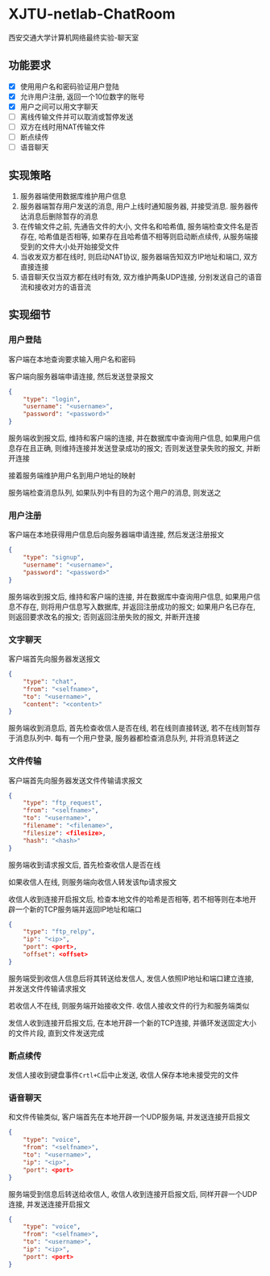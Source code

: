 # XJTU-netlab-ChatRoom

西安交通大学计算机网络最终实验-聊天室

## 功能要求

- [x] 使用用户名和密码验证用户登陆
- [x] 允许用户注册, 返回一个10位数字的账号
- [x] 用户之间可以用文字聊天
- [ ] 离线传输文件并可以取消或暂停发送
- [ ] 双方在线时用NAT传输文件
- [ ] 断点续传
- [ ] 语音聊天

## 实现策略

1. 服务器端使用数据库维护用户信息
2. 服务器端暂存用户发送的消息, 用户上线时通知服务器, 并接受消息. 服务器传达消息后删除暂存的消息
3. 在传输文件之前, 先通告文件的大小, 文件名和哈希值, 服务端检查文件名是否存在, 哈希值是否相等, 如果存在且哈希值不相等则启动断点续传, 从服务端接受到的文件大小处开始接受文件
4. 当收发双方都在线时, 则启动NAT协议, 服务器端告知双方IP地址和端口, 双方直接连接
5. 语音聊天仅当双方都在线时有效, 双方维护两条UDP连接, 分别发送自己的语音流和接收对方的语音流

## 实现细节

### 用户登陆

客户端在本地查询要求输入用户名和密码

客户端向服务器端申请连接, 然后发送登录报文

```json
{
    "type": "login",
    "username": "<username>",
    "password": "<password>"
}
```

服务端收到报文后, 维持和客户端的连接, 并在数据库中查询用户信息, 如果用户信息存在且正确, 则维持连接并发送登录成功的报文; 否则发送登录失败的报文, 并断开连接

接着服务端维护用户名到用户地址的映射

服务端检查消息队列, 如果队列中有目的为这个用户的消息, 则发送之

### 用户注册

客户端在本地获得用户信息后向服务器端申请连接, 然后发送注册报文

```json
{
    "type": "signup",
    "username": "<username>",
    "password": "<password>"
}
```

服务端收到报文后, 维持和客户端的连接, 并在数据库中查询用户信息, 如果用户信息不存在, 则将用户信息写入数据库, 并返回注册成功的报文; 如果用户名已存在, 则返回要求改名的报文; 否则返回注册失败的报文, 并断开连接

### 文字聊天

客户端首先向服务器发送报文

```json
{
    "type": "chat",
    "from": "<selfname>",
    "to": "<username>",
    "content": "<content>"
}
```

服务端收到消息后, 首先检查收信人是否在线, 若在线则直接转送, 若不在线则暂存于消息队列中. 每有一个用户登录, 服务器都检查消息队列, 并将消息转送之

### 文件传输

客户端首先向服务器发送文件传输请求报文

```json
{
    "type": "ftp_request",
    "from": "<selfname>",
    "to": "<username>",
    "filename": "<filename>",
    "filesize": <filesize>,
    "hash": "<hash>"
}
```

服务端收到请求报文后, 首先检查收信人是否在线

如果收信人在线, 则服务端向收信人转发该ftp请求报文

收信人收到连接开启报文后, 检查本地文件的哈希是否相等, 若不相等则在本地开辟一个新的TCP服务端并返回IP地址和端口

```json
{
    "type": "ftp_relpy",
    "ip": "<ip>",
    "port": <port>,
    "offset": <offset>
}
```

服务端受到收信人信息后将其转送给发信人, 发信人依照IP地址和端口建立连接, 并发送文件传输请求报文

若收信人不在线, 则服务端开始接收文件. 收信人接收文件的行为和服务端类似

发信人收到连接开启报文后, 在本地开辟一个新的TCP连接, 并循环发送固定大小的文件片段, 直到文件发送完成

### 断点续传

发信人接收到键盘事件`Crtl+C`后中止发送, 收信人保存本地未接受完的文件

### 语音聊天

和文件传输类似, 客户端首先在本地开辟一个UDP服务端, 并发送连接开启报文

```json
{
    "type": "voice",
    "from": "<selfname>",
    "to": "<username>",
    "ip": "<ip>",
    "port": <port>
}
```

服务端受到信息后转送给收信人, 收信人收到连接开启报文后, 同样开辟一个UDP连接, 并发送连接开启报文

```json
{
    "type": "voice",
    "from": "<selfname>",
    "to": "<username>",
    "ip": "<ip>",
    "port": <port>
}
```
